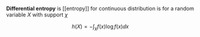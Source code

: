 **Differential entropy** is [[entropy]] for continuous distribution is for a random variable $X$ with support $\chi$

$$
h(X) = - \int_{\chi} f(x) \log f(x) \dd{x}
$$